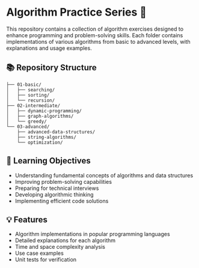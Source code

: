 # Algorithm Practice Series 🚀
This repository contains a collection of algorithm exercises designed to enhance programming and problem-solving skills. Each folder contains implementations of various algorithms from basic to advanced levels, with explanations and usage examples.
## 📚 Repository Structure
``` algorithm-practice/
├── 01-basic/
│   ├── searching/
│   ├── sorting/
│   └── recursion/
├── 02-intermediate/
│   ├── dynamic-programming/
│   ├── graph-algorithms/
│   └── greedy/
└── 03-advanced/
    ├── advanced-data-structures/
    ├── string-algorithms/
    └── optimization/
```
## 🎯 Learning Objectives

- Understanding fundamental concepts of algorithms and data structures
- Improving problem-solving capabilities
- Preparing for technical interviews
- Developing algorithmic thinking
- Implementing efficient code solutions

## 💡 Features

- Algorithm implementations in popular programming languages
- Detailed explanations for each algorithm
- Time and space complexity analysis
- Use case examples
- Unit tests for verification
